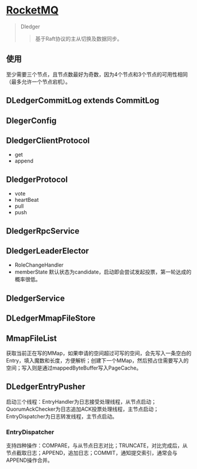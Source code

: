 # [RocketMQ](/blog/component/rocketmq)

> Dledger
>> 基于Raft协议的主从切换及数据同步。

## 使用

至少需要三个节点，且节点数最好为奇数，因为4个节点和3个节点的可用性相同（最多允许一个节点宕机）。

## DLedgerCommitLog extends CommitLog

## DlegerConfig

## DledgerClientProtocol

- get
- append

## DledgerProtocol

- vote
- heartBeat
- pull
- push

## DledgerRpcService

## DledgerLeaderElector

- RoleChangeHandler
- memberState
默认状态为candidate，启动即会尝试发起投票，第一轮达成的概率很低。

## DledgerService

## DLedgerMmapFileStore

## MmapFileList

获取当前正在写的MMap，如果申请的空间超过可写的空间，会先写入一条空白的Entry，填入魔数和长度，方便解析；创建下一个MMap，然后预占住需要写入的空间；写入则是通过mappedByteBuffer写入PageCache。

## DLedgerEntryPusher

启动三个线程：EntryHandler为日志接受处理线程，从节点启动；QuorumAckChecker为日志追加ACK投票处理线程，主节点启动；EntryDispatcher为日志转发线程，主节点启动。

### EntryDispatcher

支持四种操作：COMPARE，与从节点日志对比；TRUNCATE，对比完成后，从节点截取日志；APPEND，追加日志；COMMIT，通知提交索引，通常会与APPEND操作合并。
